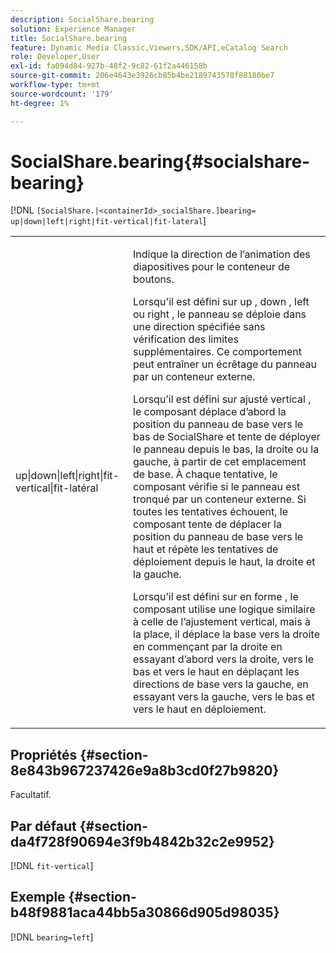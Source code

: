 ```yaml
---
description: SocialShare.bearing
solution: Experience Manager
title: SocialShare.bearing
feature: Dynamic Media Classic,Viewers,SDK/API,eCatalog Search
role: Developer,User
exl-id: fa094d84-927b-48f2-9c82-61f2a446158b
source-git-commit: 206e4643e3926cb85b4be2189743578f88180be7
workflow-type: tm+mt
source-wordcount: '179'
ht-degree: 1%

---
```


# SocialShare.bearing{#socialshare-bearing}

[!DNL `[SocialShare.|<containerId>_socialShare.]bearing= up|down|left|right|fit-vertical|fit-lateral`]

<table id="table_0002BE81371D4E16A56FBEDD13FDF3C2"> 
 <tbody> 
  <tr> 
   <td colname="col1"> <p> <span class="codeph"> up|down|left|right|fit-vertical|fit-latéral </span> </p> </td> 
   <td colname="col2"> <p> Indique la direction de l’animation des diapositives pour le conteneur de boutons. </p> <p> Lorsqu'il est défini sur <span class="codeph"> up </span>, <span class="codeph"> down </span>, <span class="codeph"> left </span> ou <span class="codeph"> right </span>, le panneau se déploie dans une direction spécifiée sans vérification des limites supplémentaires. Ce comportement peut entraîner un écrêtage du panneau par un conteneur externe. </p> <p>Lorsqu’il est défini sur <span class="codeph"> ajusté vertical </span>, le composant déplace d’abord la position du panneau de base vers le bas de SocialShare et tente de déployer le panneau depuis le bas, la droite ou la gauche, à partir de cet emplacement de base. À chaque tentative, le composant vérifie si le panneau est tronqué par un conteneur externe. Si toutes les tentatives échouent, le composant tente de déplacer la position du panneau de base vers le haut et répète les tentatives de déploiement depuis le haut, la droite et la gauche. </p> <p>Lorsqu’il est défini sur <span class="codeph"> en forme </span>, le composant utilise une logique similaire à celle de l’ajustement vertical, mais à la place, il déplace la base vers la droite en commençant par la droite en essayant d’abord vers la droite, vers le bas et vers le haut en déplaçant les directions de base vers la gauche, en essayant vers la gauche, vers le bas et vers le haut en déploiement. </p> </td> 
  </tr> 
 </tbody> 
</table>

## Propriétés {#section-8e843b967237426e9a8b3cd0f27b9820}

Facultatif.

## Par défaut {#section-da4f728f90694e3f9b4842b32c2e9952}

[!DNL `fit-vertical`]

## Exemple {#section-b48f9881aca44bb5a30866d905d98035}

[!DNL `bearing=left`]
